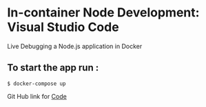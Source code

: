 # In-container Node Development: Visual Studio Code

Live Debugging a Node.js application in Docker

## To start the app run :

```
$ docker-compose up
```

Git Hub link for [Code](https://github.com/deepw911/SL4-A1/new/main/Debugging-Node.js)
  
